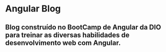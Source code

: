 # Angular Blog

## Blog construído no BootCamp de Angular da DIO para treinar as diversas habilidades de desenvolvimento web com Angular.






